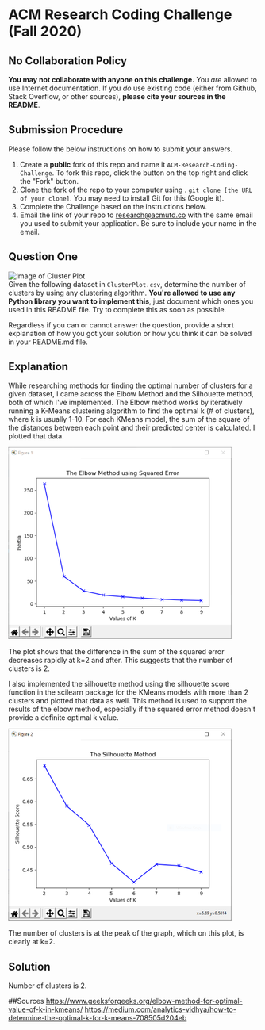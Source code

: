 # ACM Research Coding Challenge (Fall 2020)

## No Collaboration Policy

**You may not collaborate with anyone on this challenge.** You _are_ allowed to use Internet documentation. If you _do_ use existing code (either from Github, Stack Overflow, or other sources), **please cite your sources in the README**.

## Submission Procedure

Please follow the below instructions on how to submit your answers.

1. Create a **public** fork of this repo and name it `ACM-Research-Coding-Challenge`. To fork this repo, click the button on the top right and click the "Fork" button.
2. Clone the fork of the repo to your computer using . `git clone [the URL of your clone]`. You may need to install Git for this (Google it).
3. Complete the Challenge based on the instructions below.
4. Email the link of your repo to research@acmutd.co with the same email you used to submit your application. Be sure to include your name in the email.

## Question One

![Image of Cluster Plot](ClusterPlot.png)
<br/>
Given the following dataset in `ClusterPlot.csv`, determine the number of clusters by using any clustering algorithm. **You're allowed to use any Python library you want to implement this**, just document which ones you used in this README file. Try to complete this as soon as possible.

Regardless if you can or cannot answer the question, provide a short explanation of how you got your solution or how you think it can be solved in your README.md file.

## Explanation

While researching methods for finding the optimal number of clusters for a given dataset, I came across the Elbow Method and the Silhouette method, both of which I've implemented. The Elbow method works by iteratively running a K-Means clustering algorithm to find the optimal k (# of clusters), where k is usually 1-10. For each KMeans model, the sum of the square of the distances between each point and their predicted center is calculated. I plotted that data. 

![Image of Squared Error Plot](SquaredErrorPlot.png)
<br/>

The plot shows that the difference in the sum of the squared error decreases rapidly at k=2 and after. This suggests that the number of clusters is 2. 

I also implemented the silhouette method using the silhouette score function in the scilearn package for the KMeans models with more than 2 clusters and plotted that data as well. This method is used to support the results of the elbow method, especially if the squared error method doesn't provide a definite optimal k value.

![Image of Silhouette Score Plot](SilhouetteScorePlot.png)
<br/>

The number of clusters is at the peak of the graph, which on this plot, is clearly at k=2. 

## Solution
Number of clusters is 2.

##Sources
https://www.geeksforgeeks.org/elbow-method-for-optimal-value-of-k-in-kmeans/
https://medium.com/analytics-vidhya/how-to-determine-the-optimal-k-for-k-means-708505d204eb

